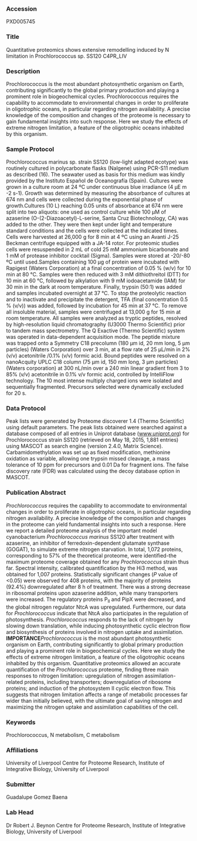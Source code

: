 ### Accession
PXD005745

### Title
Quantitative proteomics shows extensive remodelling induced by N limitation in Prochlorococcus sp. SS120 C4PR_LIV

### Description
Prochlorococcus is the most abundant photosynthetic organism on Earth, contributing significantly to the global primary production and playing a prominent role in biogeochemical cycles. Prochlorococcus requires the capability to accommodate to environmental changes in order to proliferate in oligotrophic oceans, in particular regarding nitrogen availability. A precise knowledge of the composition and changes of the proteome is necessary to gain fundamental insights into such response. Here we study the effects of extreme nitrogen limitation, a feature of the oligotrophic oceans inhabited by this organism.

### Sample Protocol
Prochlorococcus marinus sp. strain SS120 (low-light adapted ecotype) was routinely cultured in polycarbonate flasks (Nalgene) using PCR-S11 medium as described (16). The seawater used as basis for this medium was kindly provided by the Instituto Español de Oceanografía (Spain). Cultures were grown in a culture room at 24 ºC under continuous blue irradiance (4 µE m -2 s-1). Growth was determined by measuring the absorbance of cultures at 674 nm and cells were collected during the exponential phase of growth.Cultures (10 L) reaching 0.05 units of absorbance at 674 nm were split into two aliquots: one used as control culture while 100 µM of azaserine (O-(2-Diazoacetyl)-L-serine, Santa Cruz Biotechnology, CA) was added to the other. They were then kept under light and temperature standard conditions and the cells were collected at the indicated times. Cells were harvested at 26,000 g for 8 min at 4 ºC using an Avanti J-25 Beckman centrifuge equipped with a JA-14 rotor. For proteomic studies cells were resuspended in 2 mL of cold 25 mM ammonium bicarbonate and 1 mM of protease inhibitor cocktail (Sigma). Samples were stored at -20/-80 ºC until used.Samples containing 100 µg of protein were incubated with Rapigest (Waters Corporation) at a final concentration of 0.05 % (w/v) for 10 min at 80 °C. Samples were then reduced with 3 mM dithiothreitol (DTT) for 10 min at 60 °C, followed by alkylation with 9 mM iodoacetamide (IAM) for 30 min in the dark at room temperature. Finally, trypsin (50:1) was added and samples incubated overnight at 37 °C. To stop the proteolytic reaction and to inactivate and precipitate the detergent, TFA (final concentration 0.5 % (v/v)) was added, followed by incubation for 45 min at 37 °C. To remove all insoluble material, samples were centrifuged at 13,000 g for 15 min at room temperature. All samples were analyzed as tryptic peptides, resolved by high-resolution liquid chromatography (U3000 Thermo Scientific) prior to tandem mass spectrometry. The Q Exactive (Thermo Scientific) system was operated in data-dependent acquisition mode. The peptide mixture was trapped onto a Symmetry C18 precolumn (180 µm id, 20 mm long, 5 µm particles) (Waters Corporation) over 3 min, at a flow rate of 25 µL/min in 2% (v/v) acetonitrile /0.1% (v/v) formic acid. Bound peptides were resolved on a nanoAcquity UPLC C18 column (75 µm id, 150 mm long, 3 µm particles) (Waters corporation) at 300 nL/min over a 240 min linear gradient from 3 to 85% (v/v) acetonitrile in 0.1% v/v formic acid, controlled by IntelliFlow technology. The 10 most intense multiply charged ions were isolated and sequentially fragmented. Precursors selected were dynamically excluded for 20 s.

### Data Protocol
Peak lists were generated by Proteome discoverer 1.4 (Thermo Scientific) using default parameters. The peak lists obtained were searched against a database composed of all entries in Uniprot database (www.uniprot.org) for Prochlorococcus strain SS120 (retrieved on May 18, 2015, 1,881 entries) using MASCOT as search engine (version 2.4.0, Matrix Science). Carbamidomethylation was set up as fixed modification, methionine oxidation as variable, allowing one trypsin missed cleavage, a mass tolerance of 10 ppm for precursors and 0.01 Da for fragment ions. The false discovery rate (FDR) was calculated using the decoy database option in MASCOT.

### Publication Abstract
<i>Prochlorococcus</i> requires the capability to accommodate to environmental changes in order to proliferate in oligotrophic oceans, in particular regarding nitrogen availability. A precise knowledge of the composition and changes in the proteome can yield fundamental insights into such a response. Here we report a detailed proteome analysis of the important model cyanobacterium <i>Prochlorococcus marinus</i> SS120 after treatment with azaserine, an inhibitor of ferredoxin-dependent glutamate synthase (GOGAT), to simulate extreme nitrogen starvation. In total, 1,072 proteins, corresponding to 57% of the theoretical proteome, were identified-the maximum proteome coverage obtained for any <i>Prochlorococcus</i> strain thus far. Spectral intensity, calibrated quantification by the Hi3 method, was obtained for 1,007 proteins. Statistically significant changes (<i>P</i>&#xa0;value of &lt;0.05) were observed for 408 proteins, with the majority of proteins (92.4%) downregulated after 8&#xa0;h of treatment. There was a strong decrease in ribosomal proteins upon azaserine addition, while many transporters were increased. The regulatory proteins P<sub>II</sub> and PipX were decreased, and the global nitrogen regulator NtcA was upregulated. Furthermore, our data for <i>Prochlorococcus</i> indicate that NtcA also participates in the regulation of photosynthesis. <i>Prochlorococcus</i> responds to the lack of nitrogen by slowing down translation, while inducing photosynthetic cyclic electron flow and biosynthesis of proteins involved in nitrogen uptake and assimilation. <b>IMPORTANCE</b><i>Prochlorococcus</i> is the most abundant photosynthetic organism on Earth, contributing significantly to global primary production and playing a prominent role in biogeochemical cycles. Here we study the effects of extreme nitrogen limitation, a feature of the oligotrophic oceans inhabited by this organism. Quantitative proteomics allowed an accurate quantification of the <i>Prochlorococcus</i> proteome, finding three main responses to nitrogen limitation: upregulation of nitrogen assimilation-related proteins, including transporters; downregulation of ribosome proteins; and induction of the photosystem II cyclic electron flow. This suggests that nitrogen limitation affects a range of metabolic processes far wider than initially believed, with the ultimate goal of saving nitrogen and maximizing the nitrogen uptake and assimilation capabilities of the cell.

### Keywords
Prochlorococcus, N metabolism, C metabolism

### Affiliations
University of Liverpool
Centre for Proteome Research, Institute of Integrative Biology, University of Liverpool

### Submitter
Guadalupe Gomez Baena

### Lab Head
Dr Robert J. Beynon
Centre for Proteome Research, Institute of Integrative Biology, University of Liverpool


